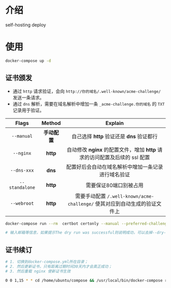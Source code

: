 # 介绍

self-hosting deploy 

# 使用

```sh
docker-compose up -d
```

## 证书颁发

- 通过 `http` 请求验证，会向 `http://你的域名/.well-known/acme-challenge/` 发送一条请求。
- 通过 `dns` 解析，需要在域名解析中增加一条 `_acme-challenge.你的域名` 的 `TXT` 记录用于验证。

|     Flags      |    Method    |                                   Explain                                    |
| :------------: | :----------: | :--------------------------------------------------------------------------: |
|   `--manual`   | **手动配置** |                 自己选择 **http** 验证还是 **dns** 验证都行                  |
|   `--nginx`    |   **http**   | 自动修改 **nginx** 的配置文件，增加 **http** 请求的访问配置及后续的 ssl 配置 |
|  `--dns-xxx`   |   **dns**    |              配置好后会自动在域名解析中增加一条记录进行域名验证              |
| `--standalone` |   **http**   |                            需要保证80端口别被占用                            |
|  `--webroot`   |   **http**   |  需要手动配置 `/.well-known/acme-challenge/` 使其对应到自动生成的验证文件上  |

```sh
docker-compose run --rm  certbot certonly --manual --preferred-challenges=dns --email lipaysamart@gmail.com --server https://acme-v02.api.letsencrypt.org/directory --webroot-path /usr/share/certbot/www/ --dry-run -d YOUR_DOMAIN -d *.YOUR_DOMAIN

# 输入邮箱等信息，如果提示The dry run was successful则说明成功，可以去掉--dry-run参数来进行实际的获取证书
```

## 证书续订

```sh
# 1. 切换到docker-compose.yml所在目录；
# 2. 然后更新证书，只有距离过期时间30天内才会真正成功；
# 3. 然后重载 nginx 使新证书生效

0 0 1,15 * * cd /home/ubuntu/compose && /usr/local/bin/docker-compose run --rm certbot renew  && /usr/local/bin/docker-compose restart nginx 
```
